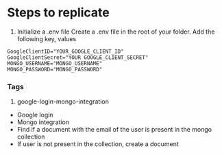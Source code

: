 # Steps to replicate

1. Initialize a .env file
Create a .env file in the root of your folder. Add the following key, values

```
GoogleClientID="YOUR_GOOGLE_CLIENT_ID"
GoogleClientSecret="YOUR GOOGLE_CLIENT_SECRET"
MONGO_USERNAME="MONGO_USERNAME"
MONGO_PASSWORD="MONGO_PASSWORD"
```



### Tags
1. google-login-mongo-integration
- Google login
- Mongo integration
- Find if a document with the email of the user is present in the mongo collection
- If user is not present in the collection, create a document 